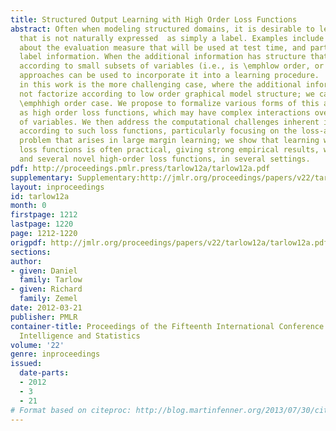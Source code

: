 ```yaml
---
title: Structured Output Learning with High Order Loss Functions
abstract: Often when modeling structured domains, it is desirable to leverage information
  that is not naturally expressed  as simply a label. Examples include   knowledge
  about the evaluation measure that will be used at test time, and partial  (weak)
  label information. When the additional information has structure that factorizes
  according to small subsets of variables (i.e., is \emphlow order, or \emphdecomposable),  several
  approaches can be used to incorporate it into a learning procedure.   Our focus
  in this work is the more challenging case, where the additional information does
  not factorize according to low order graphical model structure; we call this the
  \emphhigh order case. We propose to formalize various forms of this additional information
  as high order loss functions, which may have complex interactions over large subsets
  of variables. We then address the computational challenges inherent in learning
  according to such loss functions, particularly focusing on the loss-augmented inference
  problem that arises in large margin learning; we show that learning with high order
  loss functions is often practical, giving strong empirical results, with one popular
  and several novel high-order loss functions, in several settings.
pdf: http://proceedings.pmlr.press/tarlow12a/tarlow12a.pdf
supplementary: Supplementary:http://jmlr.org/proceedings/papers/v22/tarlow12a/tarlow12aSupple.pdf
layout: inproceedings
id: tarlow12a
month: 0
firstpage: 1212
lastpage: 1220
page: 1212-1220
origpdf: http://jmlr.org/proceedings/papers/v22/tarlow12a/tarlow12a.pdf
sections: 
author:
- given: Daniel
  family: Tarlow
- given: Richard
  family: Zemel
date: 2012-03-21
publisher: PMLR
container-title: Proceedings of the Fifteenth International Conference on Artificial
  Intelligence and Statistics
volume: '22'
genre: inproceedings
issued:
  date-parts:
  - 2012
  - 3
  - 21
# Format based on citeproc: http://blog.martinfenner.org/2013/07/30/citeproc-yaml-for-bibliographies/
---
```

